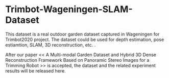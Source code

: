 # Trimbot-Wageningen-SLAM-Dataset
This dataset is a real outdoor garden dataset captured in Wageningen for Trimbot2020 project. The dataset could be used for depth estimation,  pose estiamtion, SLAM, 3D reconstruction, etc. .


After our paper << A Multi-modal Garden Dataset and Hybrid 3D Dense Reconstruction Framework Based on Panoramic Stereo Images for a Trimming Robot >> is accepted, the dataset and the related experiment results will be released here. 
